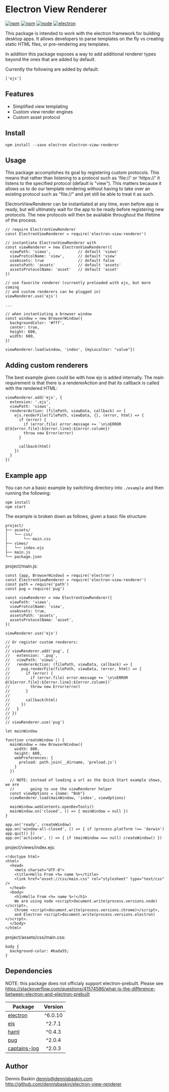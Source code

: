 # Electron View Renderer

[![npm](https://img.shields.io/npm/v/npm.svg?style=flat-square)]()
[![npm](https://img.shields.io/npm/l/express.svg?style=flat-square)]()
[![node](https://img.shields.io/node/v/gh-badges.svg?style=flat-square)]()
[![electron](https://img.shields.io/badge/electron-v6.0.10-blue.svg?style=flat-square)]()

This package is intended to work with the electron framework for building
desktop apps. It allows developers to parse templates on the fly vs creating
static HTML files, or pre-rendering any templates.

In addition this package exposes a way to add additional renderer types beyond
the ones that are added by default.

Currently the following are added by default:

```
['ejs']
```

## Features

* Simplified view templating
* Custom view render engines
* Custom asset protocol

## Install

```
npm install --save electron electron-view-renderer
```

## Usage

This package accomplishes its goal by registering custom protocols. This means
that rather than listening to a protocol such as 'file://' or 'https://' it
listens to the specified protocol (default is "view"). This matters because it
allows us to do our template rendering without having to take over an existing
protocol such as "file://" and yet still be able to treat it as such.

ElectronViewRenderer can be instantiated at any time, even before app is ready,
but will ultimately wait for the app to be ready before registering new protocols.
The new protocols will then be available throughout the lifetime of the process.

```
// require ElectronViewRenderer
const ElectronViewRenderer = require('electron-view-renderer')

// instantiate ElectronViewRenderer with
const viewRenderer = new ElectronViewRenderer({
  viewPath: 'views',            // default 'views'
  viewProtcolName: 'view',      // default 'view'
  useAssets: true               // default false
  assetsPath: 'assets'          // default 'assets'
  assetsProtocolName: 'asset'   // default 'asset'
})

// use favorite renderer (currently preloaded with ejs, but more coming
// and custom renderers can be plugged in)
viewRenderer.use('ejs')

...

// when instantiating a browser window
const window = new BrowserWindow({
  backgroundColor: '#fff',
  center: true,
  height: 600,
  width: 600,
})

viewRenderer.load(window, 'index', {myLocalVar: "value"})
```
## Adding custom renderers

The best example given could be with how ejs is added internally. The main
requirement is that there is a rendererAction and that its callback is called
with the rendered HTML:

```
viewRenderer.add('ejs', {
  extension: '.ejs',
  viewPath: 'views',
  rendererAction: (filePath, viewData, callback) => {
    ejs.renderFile(filePath, viewData, {}, (error, html) => {
      if (error) {
        if (error.file) error.message += `\n\nERROR @(${error.file}:${error.line}:${error.column})`
        throw new Error(error)
      }

      callback(html)
    })
  }
})
```

## Example app

You can run a basic example by switching directory into `./example` and then running the following:

```
npm install
npm start
```

The example is broken down as follows, given a basic file structure:

```
project/
├── assets/
│   └── css/
│       └── main.css
├── views/
│   └── index.ejs
├── main.js
└── package.json
```

project/main.js:

```
const {app, BrowserWindow} = require('electron')
const ElectronViewRenderer = require('electron-view-renderer')
const path = require('path')
const pug = require('pug')

const viewRenderer = new ElectronViewRenderer({
  viewPath: 'views',
  viewProtcolName: 'view',
  useAssets: true,
  assetsPath: 'assets',
  assetsProtocolName: 'asset',
})

viewRenderer.use('ejs')

// Or register custom renderers:
//
// viewRenderer.add('pug', {
//   extension: '.pug',
//   viewPath: 'views',
//   rendererAction: (filePath, viewData, callback) => {
//     pug.renderFile(filePath, viewData, (error, html) => {
//       if (error) {
//         if (error.file) error.message += `\n\nERROR @(${error.file}:${error.line}:${error.column})`
//         throw new Error(error)
//       }
//
//       callback(html)
//     })
//   }
// })
//
// viewRenderer.use('pug')

let mainWindow

function createWindow () {
  mainWindow = new BrowserWindow({
    width: 800,
    height: 600,
    webPreferences: {
      preload: path.join(__dirname, 'preload.js')
    }
  })

  // NOTE: instead of loading a url as the Quick Start example shows, we are
  //       going to use the viewRenderer helper
  const viewOptions = {name: "Bob"}
  viewRenderer.load(mainWindow, 'index', viewOptions)

  mainWindow.webContents.openDevTools()
  mainWindow.on('closed', () => { mainWindow = null })
}

app.on('ready', createWindow)
app.on('window-all-closed', () => { if (process.platform !== 'darwin') app.quit() })
app.on('activate', () => { if (mainWindow === null) createWindow() })
```

project/views/index.ejs:

```
<!doctype html>
<html>
  <head>
    <meta charset="UTF-8">
    <title>Hello From <%= name %></title>
    <link href="asset://css/main.css" rel="stylesheet" type="text/css" />
  </head>
  <body>
    <h1>Hello From <%= name %>!</h1>
    We are using node <script>document.write(process.versions.node)</script>,
    Chrome <script>document.write(process.versions.chrome)</script>,
    and Electron <script>document.write(process.versions.electron)</script>.
  </body>
</html>
```

project/assets/css/main.css:

```
body {
  background-color: #bada55;
}
```

## Dependencies

NOTE: this package does not officialy support electron-prebuilt. Please see
https://stackoverflow.com/questions/41574586/what-is-the-difference-between-electron-and-electron-prebuilt

Package | Version
--- |:---:
[electron](https://www.npmjs.com/package/electron) | ^6.0.10
[ejs](https://www.npmjs.com/package/ejs) | ^2.7.1
[haml](https://www.npmjs.com/package/haml) | ^0.4.3
[pug](https://www.npmjs.com/package/pug) | ^2.0.4
[captains-log](https://www.npmjs.com/package/captains-log) | ^2.0.3

## Author

Dennis Baskin <dennis@dennisbaskin.com> http://github.com/dennisbaskin/electron-view-renderer
